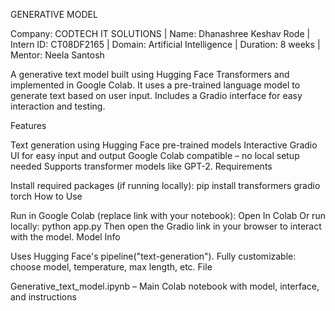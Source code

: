 GENERATIVE MODEL

Company: CODTECH IT SOLUTIONS | Name: Dhanashree Keshav Rode | Intern ID: CT08DF2165 | Domain: Artificial Intelligence | Duration: 8 weeks | Mentor: Neela Santosh

A generative text model built using Hugging Face Transformers and implemented in Google Colab. It uses a pre-trained language model to generate text based on user input. Includes a Gradio interface for easy interaction and testing.

Features

Text generation using Hugging Face pre-trained models
Interactive Gradio UI for easy input and output
Google Colab compatible – no local setup needed
Supports transformer models like GPT-2.
Requirements

Install required packages (if running locally): pip install transformers gradio torch
How to Use

Run in Google Colab (replace link with your notebook): Open In Colab
Or run locally: python app.py Then open the Gradio link in your browser to interact with the model.
Model Info

Uses Hugging Face's pipeline("text-generation").
Fully customizable: choose model, temperature, max length, etc.
File

Generative_text_model.ipynb – Main Colab notebook with model, interface, and instructions

